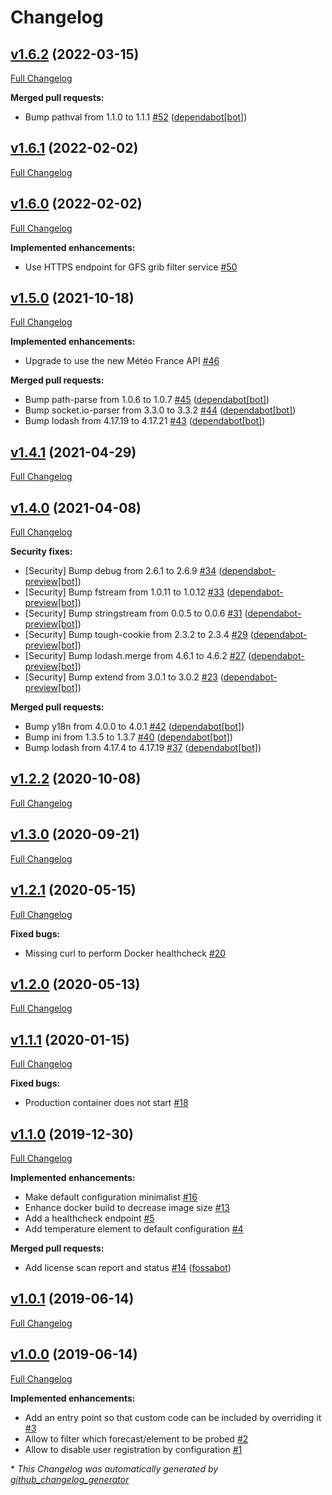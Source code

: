 # Changelog

## [v1.6.2](https://github.com/weacast/weacast-api/tree/v1.6.2) (2022-03-15)

[Full Changelog](https://github.com/weacast/weacast-api/compare/v1.6.1...v1.6.2)

**Merged pull requests:**

- Bump pathval from 1.1.0 to 1.1.1 [\#52](https://github.com/weacast/weacast-api/pull/52) ([dependabot[bot]](https://github.com/apps/dependabot))

## [v1.6.1](https://github.com/weacast/weacast-api/tree/v1.6.1) (2022-02-02)

[Full Changelog](https://github.com/weacast/weacast-api/compare/v1.6.0...v1.6.1)

## [v1.6.0](https://github.com/weacast/weacast-api/tree/v1.6.0) (2022-02-02)

[Full Changelog](https://github.com/weacast/weacast-api/compare/v1.5.0...v1.6.0)

**Implemented enhancements:**

- Use HTTPS endpoint for GFS grib filter service [\#50](https://github.com/weacast/weacast-api/issues/50)

## [v1.5.0](https://github.com/weacast/weacast-api/tree/v1.5.0) (2021-10-18)

[Full Changelog](https://github.com/weacast/weacast-api/compare/v1.4.1...v1.5.0)

**Implemented enhancements:**

- Upgrade to use the new Météo France API [\#46](https://github.com/weacast/weacast-api/issues/46)

**Merged pull requests:**

- Bump path-parse from 1.0.6 to 1.0.7 [\#45](https://github.com/weacast/weacast-api/pull/45) ([dependabot[bot]](https://github.com/apps/dependabot))
- Bump socket.io-parser from 3.3.0 to 3.3.2 [\#44](https://github.com/weacast/weacast-api/pull/44) ([dependabot[bot]](https://github.com/apps/dependabot))
- Bump lodash from 4.17.19 to 4.17.21 [\#43](https://github.com/weacast/weacast-api/pull/43) ([dependabot[bot]](https://github.com/apps/dependabot))

## [v1.4.1](https://github.com/weacast/weacast-api/tree/v1.4.1) (2021-04-29)

[Full Changelog](https://github.com/weacast/weacast-api/compare/v1.4.0...v1.4.1)

## [v1.4.0](https://github.com/weacast/weacast-api/tree/v1.4.0) (2021-04-08)

[Full Changelog](https://github.com/weacast/weacast-api/compare/v1.2.2...v1.4.0)

**Security fixes:**

- \[Security\] Bump debug from 2.6.1 to 2.6.9 [\#34](https://github.com/weacast/weacast-api/pull/34) ([dependabot-preview[bot]](https://github.com/apps/dependabot-preview))
- \[Security\] Bump fstream from 1.0.11 to 1.0.12 [\#33](https://github.com/weacast/weacast-api/pull/33) ([dependabot-preview[bot]](https://github.com/apps/dependabot-preview))
- \[Security\] Bump stringstream from 0.0.5 to 0.0.6 [\#31](https://github.com/weacast/weacast-api/pull/31) ([dependabot-preview[bot]](https://github.com/apps/dependabot-preview))
- \[Security\] Bump tough-cookie from 2.3.2 to 2.3.4 [\#29](https://github.com/weacast/weacast-api/pull/29) ([dependabot-preview[bot]](https://github.com/apps/dependabot-preview))
- \[Security\] Bump lodash.merge from 4.6.1 to 4.6.2 [\#27](https://github.com/weacast/weacast-api/pull/27) ([dependabot-preview[bot]](https://github.com/apps/dependabot-preview))
- \[Security\] Bump extend from 3.0.1 to 3.0.2 [\#23](https://github.com/weacast/weacast-api/pull/23) ([dependabot-preview[bot]](https://github.com/apps/dependabot-preview))

**Merged pull requests:**

- Bump y18n from 4.0.0 to 4.0.1 [\#42](https://github.com/weacast/weacast-api/pull/42) ([dependabot[bot]](https://github.com/apps/dependabot))
- Bump ini from 1.3.5 to 1.3.7 [\#40](https://github.com/weacast/weacast-api/pull/40) ([dependabot[bot]](https://github.com/apps/dependabot))
- Bump lodash from 4.17.4 to 4.17.19 [\#37](https://github.com/weacast/weacast-api/pull/37) ([dependabot[bot]](https://github.com/apps/dependabot))

## [v1.2.2](https://github.com/weacast/weacast-api/tree/v1.2.2) (2020-10-08)

[Full Changelog](https://github.com/weacast/weacast-api/compare/v1.3.0...v1.2.2)

## [v1.3.0](https://github.com/weacast/weacast-api/tree/v1.3.0) (2020-09-21)

[Full Changelog](https://github.com/weacast/weacast-api/compare/v1.2.1...v1.3.0)

## [v1.2.1](https://github.com/weacast/weacast-api/tree/v1.2.1) (2020-05-15)

[Full Changelog](https://github.com/weacast/weacast-api/compare/v1.2.0...v1.2.1)

**Fixed bugs:**

- Missing curl to perform Docker healthcheck [\#20](https://github.com/weacast/weacast-api/issues/20)

## [v1.2.0](https://github.com/weacast/weacast-api/tree/v1.2.0) (2020-05-13)

[Full Changelog](https://github.com/weacast/weacast-api/compare/v1.1.1...v1.2.0)

## [v1.1.1](https://github.com/weacast/weacast-api/tree/v1.1.1) (2020-01-15)

[Full Changelog](https://github.com/weacast/weacast-api/compare/v1.1.0...v1.1.1)

**Fixed bugs:**

- Production container does not start [\#18](https://github.com/weacast/weacast-api/issues/18)

## [v1.1.0](https://github.com/weacast/weacast-api/tree/v1.1.0) (2019-12-30)

[Full Changelog](https://github.com/weacast/weacast-api/compare/v1.0.1...v1.1.0)

**Implemented enhancements:**

- Make default configuration minimalist [\#16](https://github.com/weacast/weacast-api/issues/16)
- Enhance docker build to decrease image size [\#13](https://github.com/weacast/weacast-api/issues/13)
- Add a healthcheck endpoint [\#5](https://github.com/weacast/weacast-api/issues/5)
- Add temperature element to default configuration [\#4](https://github.com/weacast/weacast-api/issues/4)

**Merged pull requests:**

- Add license scan report and status [\#14](https://github.com/weacast/weacast-api/pull/14) ([fossabot](https://github.com/fossabot))

## [v1.0.1](https://github.com/weacast/weacast-api/tree/v1.0.1) (2019-06-14)

[Full Changelog](https://github.com/weacast/weacast-api/compare/v1.0.0...v1.0.1)

## [v1.0.0](https://github.com/weacast/weacast-api/tree/v1.0.0) (2019-06-14)

[Full Changelog](https://github.com/weacast/weacast-api/compare/df4f188610cfaa3644b9ac82920d5effa87ca0bf...v1.0.0)

**Implemented enhancements:**

- Add an entry point so that custom code can be included by overriding it [\#3](https://github.com/weacast/weacast-api/issues/3)
- Allow to filter which forecast/element to be probed [\#2](https://github.com/weacast/weacast-api/issues/2)
- Allow to disable user registration by configuration [\#1](https://github.com/weacast/weacast-api/issues/1)



\* *This Changelog was automatically generated by [github_changelog_generator](https://github.com/github-changelog-generator/github-changelog-generator)*
